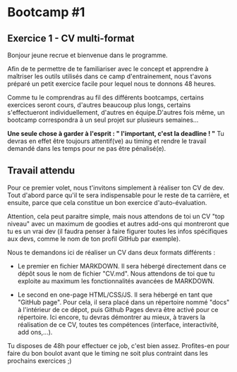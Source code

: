 # Bootcamp #1
## Exercice 1  - CV multi-format

Bonjour jeune recrue et bienvenue dans le programme.

Afin de te permettre de te familiariser avec le concept et apprendre à maîtriser les outils utilisés dans ce camp d'entrainement,
nous t'avons préparé un petit exercice facile pour lequel nous te donnons 48 heures.

Comme tu le comprendras au fil des différents bootcamps, certains exercices seront cours, d'autres beaucoup plus longs, certains 
s'effectueront individuellement, d'autres en équipe.D'autres fois même, un bootcamp correspondra à un seul projet sur plusieurs semaines...

**Une seule chose à garder à l'esprit : " l'important, c'est la deadline ! "**
Tu devras en effet être toujours attentif(ve) au timing et rendre le travail demandé dans les temps pour ne pas être pénalisé(e).

## Travail attendu

Pour ce premier volet, nous t'invitons simplement à réaliser ton CV de dev. Tout d'abord parce qu'il te sera indispensable pour le reste de ta carrière, 
et ensuite, parce que cela constitue un bon exercice d'auto-évaluation. 

Attention, cela peut paraitre simple, mais nous attendons de toi un CV "top niveau" avec un maximum de goodies et autres add-ons qui montreront que tu es un vrai dev (il faudra penser à faire figurer 
toutes les infos spécifiques aux devs, comme le nom de ton profil GitHub par exemple).

Nous te demandons ici de réaliser un CV dans deux formats différents : 

- Le premier en fichier MARKDOWN. Il sera hébergé directement dans ce dépôt sous le nom de fichier "CV.md". Nous attendons de toi que tu exploite au 
maximum les fonctionnalités avancées de MARKDOWN.

- Le second en one-page HTML/CSS/JS. Il sera hébergé en tant que "GitHub page". Pour cela, il sera placé dans un répertoire nommé "docs" à l'intérieur de ce dépot, puis Github Pages devra être activé pour ce répertoire.
Ici encore, tu devras démontrer au mieux, à travers la réalisation de ce CV,
toutes tes compétences (interface, interactivité, add ons,...).

Tu disposes de 48h pour effectuer ce job, c'est bien assez. Profites-en pour faire du bon boulot avant que le timing ne soit plus contraint dans les prochains exercices ;)


